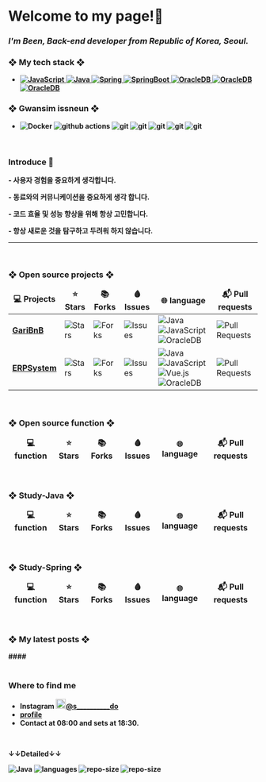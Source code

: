 
<h1 class="code-line" data-line-start=0 data-line-end=1 ><a id="Dillinger_0"></a>Welcome to my page!👋</h1>
<h3 class="code-line" data-line-start=1 data-line-end=2 ><a id="_The_Last_Markdown_Editor_Ever__1"></a><em>I'm Been, Back-end developer from <b>Republic of Korea, Seoul.</em></h3>
  
<h3 class="code-line" data-line-start=14 data-line-end=15 ><a id="Features_14"></a>❖ My tech stack ❖</h3>

<ul>
  <li class="has-line-data" data-line-start="10" data-line-end="11">
    <!--자바스크립트-->
    <a href="http://developer.mozilla.org/ko/docs/Web/JavaScript">
      <img alt="JavaScript" src="https://img.shields.io/badge/-JavaScript-F7DF1E?style=flat-square&logo=JavaScript&logoColor=white" />
    </a>
    <!--자바-->
    <a href="https://www.java.com/ko/" target='_blank'>
      <img alt="Java" src="https://img.shields.io/badge/-Java-007396?style=flat-square&logo=Java&logoColor=white" />
    </a>
     <!--스프링-->
    <a href="https://spring.io/" target='_blank'>
      <img alt="Spring" src="https://img.shields.io/badge/-Spring-6DB33F?style=flat-square&logo=Spring&logoColor=white" />
    </a>
     <!--스프링부-->
    <a href="https://start.spring.io/" target='_blank'>
       <img alt="SpringBoot" src="https://img.shields.io/badge/-SpringBoot-6DB33F?style=flat-square&logo=Spring Boot&logoColor=white" />
    </a>
    <!--Oracle-->
    <a href="https://www.oracle.com/kr/" target='_blank'>
      <img alt="OracleDB" src="https://img.shields.io/badge/-Oracle-F80000?style=flat-square&logo=Oracle&logoColor=white" />
    </a>
    <!--Mysql-->
    <a href="https://www.mysql.com/" target='_blank'>
      <img alt="OracleDB" src="https://img.shields.io/badge/-MySQL-4479A1?style=flat-square&logo=MySQL&logoColor=white" />
    </a>
    <!--MongoDB-->
     <a href="https://www.mongodb.com/cloud/atlas/lp/try4?utm_source=google&utm_campaign=search_gs_pl_evergreen_atlas_core_prosp-brand_gic-null_apac-kr_ps-all_desktop_eng_lead&utm_term=mongodb&utm_medium=cpc_paid_search&utm_ad=e&utm_ad_campaign_id=12212624365&adgroup=115749706703&cq_cmp=12212624365&gclid=CjwKCAiAl9efBhAkEiwA4Torio-OZSzPOenqnOpWMIbAGI3n_BGBATBptCGlR1fmbIgkjxVm7MnBLhoCYDkQAvD_BwE" target='_blank'>
      <img alt="OracleDB" src="https://img.shields.io/badge/-MongoDB-47A248?style=flat-square&logo=MongoDB&logoColor=white" />
    </a>
  </li>
</ul>
<h3 class="code-line" data-line-start=14 data-line-end=15 ><a id="Features_14"></a>❖ Gwansim issneun ❖</h3>
<ul> 
  <li class="has-line-data" data-line-start="11" data-line-end="12">
    <img alt="Docker" src="https://img.shields.io/badge/-Docker-46a2f1?style=flat-square&logo=docker&logoColor=white" />
    <img alt="github actions" src="https://img.shields.io/badge/-Github_Actions-2088FF?style=flat-square&logo=github-actions&logoColor=white" />
    <img alt="git" src="https://img.shields.io/badge/-Git-F05032?style=flat-square&logo=git&logoColor=white" />
    <img alt="git" src="https://img.shields.io/badge/-AmazonAWS-232F3E?style=flat-square&logo=Amazon AWS&logoColor=white" />
    <img alt="git" src="https://img.shields.io/badge/-Redis-DC382D?style=flat-square&logo=Redis&logoColor=white" />
    <img alt="git" src="https://img.shields.io/badge/-ApacheKafka-321F20?style=flat-square&logo=Apache Kafka&logoColor=white" />
    <img alt="git" src="https://img.shields.io/badge/-Kubernetes-326CE5?style=flat-square&logo=Kubernetes&logoColor=white" />
  </li>
</ul>
<br>
<h3 class="code-line" data-line-start=14 data-line-end=15 ><a id="Features_14"></a>Introduce 🤗</h3>
<P>- 사용자 경험을 중요하게 생각합니다.
<P>- 동료와의 커뮤니케이션을 중요하게 생각 합니다.
<P>- 코드 효율 및 성능 향상을 위해 항상 고민합니다.
<P>- 항상 새로운 것을 탐구하고 두려워 하지 않습니다.
<!--<b><em><a href="">Study with me!</a></em></b>-->

---
<!--
<p align="center">
  <a href="https://github.com/dream-SongSeongBeen" title="GitHub Been">
    <img src="https://img.shields.io/github/followers/SongSeongBeen?label=follow&style=social" alt-text="GitHub Been" height="30"/>
  </a>
  <a href="https://www.youtube.com/channel/UCCNH3rLSpTiwPmBd_y_VgRA" title="chobosongyi(초보송이)">
    <img src="https://img.shields.io/youtube/channel/subscribers/UCCNH3rLSpTiwPmBd_y_VgRA?style=social" alt-text="Youtube Channel Subscribers" height="30"/>
  </a>
</p>
-->  
  
</br>
<h3 class="code-line" data-line-start=14 data-line-end=15 ><a id="Features_14"></a>❖ Open source projects ❖</h3>
<table >
  <thead align="center">
    <tr border: none;>
      <td><b>💻 Projects</b></td>
      <td><b>⭐ Stars</b></td>
      <td><b>📚 Forks</b></td>
      <td><b>🩸 Issues</b></td>
      <td><b>🌐 language</b></td>
      <td><b>📬 Pull requests</b></td>
    </tr>
  </thead>
   <tbody>
    <tr>
      <td><a href="https://github.com/SongSeongBeen/GairBnB"><b>GariBnB</b></a></td>
      <td><img alt="Stars" src="https://img.shields.io/github/stars/SongSeongBeen/GairBnB?style=flat-square&labelColor=343b41"/></td>
      <td><img alt="Forks" src="https://img.shields.io/github/forks/SongSeongBeen/GairBnB?style=flat-square&labelColor=343b41"/></td>
      <td><img alt="Issues" src="https://img.shields.io/github/issues/SongSeongBeen/GairBnB?style=flat-square&labelColor=343b41"/></td>
      <td>
          <img alt="Java" src="https://img.shields.io/badge/-Java-007396?style=flat-square&logo=Java&logoColor=white" />
          <img alt="JavaScript" src="https://img.shields.io/badge/-JavaScript-F7DF1E?style=flat-square&logo=JavaScript&logoColor=white" />
          <img alt="OracleDB" src="https://img.shields.io/badge/-OracleDB-F80000?style=flat-square&logo=Oracle&logoColor=white" />
      </td>
      <td><img alt="Pull Requests" src="https://img.shields.io/github/issues-pr/SongSeongBeen/GairBnB?style=flat-square&labelColor=343b41"/></td>
    </tr>
    <!--
    <tr>
      <td><a href="https://github.com/SongSeongBeen/vueJS"><b>vue.js</b></a></td>
      <td><img alt="Stars" src="https://img.shields.io/github/stars/SongSeongBeen/vueJS?style=flat-square&labelColor=343b41"/></td>
      <td><img alt="Forks" src="https://img.shields.io/github/forks/SongSeongBeen/vueJS?style=flat-square&labelColor=343b41"/></td>
      <td><img alt="Issues" src="https://img.shields.io/github/issues/SongSeongBeen/vueJS?style=flat-square&labelColor=343b41"/></td>
      <td><img alt="Pull Requests" src="https://img.shields.io/github/issues-pr/SongSeongBeen/vueJS?style=flat-square&labelColor=343b41"/></td>
    </tr>
    -->
    <tr>
      <td><a href="https://github.com/SongSeongBeen/ErpSystem"><b>ERPSystem</b></a></td>
      <td><img alt="Stars" src="https://img.shields.io/github/stars/SongSeongBeen/ErpSystem?style=flat-square&labelColor=343b41"/></td>
      <td><img alt="Forks" src="https://img.shields.io/github/forks/SongSeongBeen/ErpSystem?style=flat-square&labelColor=343b41"/></td>
      <td><img alt="Issues" src="https://img.shields.io/github/issues/SongSeongBeen/ErpSystem?style=flat-square&labelColor=343b41"/></td>
      <td>
          <img alt="Java" src="https://img.shields.io/badge/-Java-007396?style=flat-square&logo=Java&logoColor=white" />
          <img alt="JavaScript" src="https://img.shields.io/badge/-JavaScript-F7DF1E?style=flat-square&logo=JavaScript&logoColor=white" />
          <img alt="Vue.js" src="https://img.shields.io/badge/-Vue.js-4FC08D?style=flat-square&logo=Vue.js&logoColor=white" />
          <img alt="OracleDB" src="https://img.shields.io/badge/-OracleDB-F80000?style=flat-square&logo=Oracle&logoColor=white" />
      </td>
      <td><img alt="Pull Requests" src="https://img.shields.io/github/issues-pr/SongSeongBeen/ErpSystem?style=flat-square&labelColor=343b41"/></td>
    </tr>
  </tbody>
</table>
</br>
<h3 class="code-line" data-line-start=14 data-line-end=15 ><a id="Features_14"></a>❖ Open source function ❖</h3>
<table >
  <thead align="center">
    <tr border: none;>
      <td><b>💻 function</b></td>
      <td><b>⭐ Stars</b></td>
      <td><b>📚 Forks</b></td>
      <td><b>🩸 Issues</b></td>
      <td><b>🌐 language</b></td>
      <td><b>📬 Pull requests</b></td>
    </tr>
  </thead>
  <!--
   <tbody>
    <tr>
      <td><a href="https://github.com/SongSeongBeen/GairBnB"><b>commonAjax</b></a></td>
      <td><img alt="Stars" src="https://img.shields.io/github/stars/SongSeongBeen/GairBnB?style=flat-square&labelColor=343b41"/></td>
      <td><img alt="Forks" src="https://img.shields.io/github/forks/SongSeongBeen/GairBnB?style=flat-square&labelColor=343b41"/></td>
      <td><img alt="Issues" src="https://img.shields.io/github/issues/SongSeongBeen/GairBnB?style=flat-square&labelColor=343b41"/></td>
       <td>
          <img alt="JavaScript" src="https://img.shields.io/badge/-JavaScript-F7DF1E?style=flat-square&logo=JavaScript&logoColor=white" />
      </td>
      <td><img alt="Pull Requests" src="https://img.shields.io/github/issues-pr/SongSeongBeen/GairBnB?style=flat-square&labelColor=343b41"/></td>
    </tr>
    <tr>
      <td><a href="https://github.com/SongSeongBeen/vueJS"><b>vue.js</b></a></td>
      <td><img alt="Stars" src="https://img.shields.io/github/stars/SongSeongBeen/vueJS?style=flat-square&labelColor=343b41"/></td>
      <td><img alt="Forks" src="https://img.shields.io/github/forks/SongSeongBeen/vueJS?style=flat-square&labelColor=343b41"/></td>
      <td><img alt="Issues" src="https://img.shields.io/github/issues/SongSeongBeen/vueJS?style=flat-square&labelColor=343b41"/></td>
      <td><img alt="Pull Requests" src="https://img.shields.io/github/issues-pr/SongSeongBeen/vueJS?style=flat-square&labelColor=343b41"/></td>
    </tr>
    <tr>
      <td><a href="https://github.com/SongSeongBeen/ErpSystem"><b>paingc</b></a></td>
      <td><img alt="Stars" src="https://img.shields.io/github/stars/SongSeongBeen/ErpSystem?style=flat-square&labelColor=343b41"/></td>
      <td><img alt="Forks" src="https://img.shields.io/github/forks/SongSeongBeen/ErpSystem?style=flat-square&labelColor=343b41"/></td>
      <td><img alt="Issues" src="https://img.shields.io/github/issues/SongSeongBeen/ErpSystem?style=flat-square&labelColor=343b41"/></td>
      <td>
          <img alt="JavaScript" src="https://img.shields.io/badge/-JavaScript-F7DF1E?style=flat-square&logo=JavaScript&logoColor=white" />
      </td>
      <td><img alt="Pull Requests" src="https://img.shields.io/github/issues-pr/SongSeongBeen/ErpSystem?style=flat-square&labelColor=343b41"/></td>
    </tr>
  </tbody>
  -->
</table>
</br>
<h3 class="code-line" data-line-start=14 data-line-end=15 ><a id="Features_14"></a>❖ Study-Java ❖</h3>
<table >
  <thead align="center">
    <tr border: none;>
      <td><b>💻 function</b></td>
      <td><b>⭐ Stars</b></td>
      <td><b>📚 Forks</b></td>
      <td><b>🩸 Issues</b></td>
      <td><b>🌐 language</b></td>
      <td><b>📬 Pull requests</b></td>
    </tr>
  </thead>
  <tbody>
  </tbody>
</table>
<br>
<h3 class="code-line" data-line-start=14 data-line-end=15 ><a id="Features_14"></a>❖ Study-Spring ❖</h3>
<table >
  <thead align="center">
    <tr border: none;>
      <td><b>💻 function</b></td>
      <td><b>⭐ Stars</b></td>
      <td><b>📚 Forks</b></td>
      <td><b>🩸 Issues</b></td>
      <td><b>🌐 language</b></td>
      <td><b>📬 Pull requests</b></td>
    </tr>
  </thead>
  <tbody>
  </tbody>
</table>
<br>
<h3 class="code-line" data-line-start=14 data-line-end=15 ><a id="Features_14"></a>❖ My latest posts ❖</h3>
####
<!--<ul>
  <li><a href="https://medium.com/better-programming/create-your-first-ethereum-smart-contract-with-remix-ide-667e46e81901"><b><img src="https://emojipedia-us.s3.dualstack.us-west-1.amazonaws.com/thumbs/240/apple/237/fire_1f525.png" width="20" alt="new" /> Create Your First Ethereum Smart Contract With Remix IDE</b></a><br/><i>Build a Blockchain-powered chat from your browser!.</i></li>
  <li><a href="https://medium.com/@th.guibert/how-to-create-a-self-updating-readme-md-for-your-github-profile-f8b05744ca91"><b><img src="https://emojipedia-us.s3.dualstack.us-west-1.amazonaws.com/thumbs/240/apple/237/fire_1f525.png" width="20" alt="new" /> How to Create a Self-Updating README.md for Your GitHub Profile</b></a><br/><i>A good tutorial to do your first steps with GitHub Actions</i></li>
    <li><a href="https://medium.com/better-programming/how-you-should-structure-your-react-applications-e7dd32375a98"><b><img src="https://emojipedia-us.s3.dualstack.us-west-1.amazonaws.com/thumbs/240/apple/237/fire_1f525.png" width="20" alt="new" /> How You Should Structure Your React Applications</b></a><br/><i>A matter of taste, sure, but here is an approach that scales.</i></li>
  <li><a href="https://medium.com/better-programming/pro-tips-to-help-you-get-started-with-your-side-project-15d01b76e0d8"><b>Pro Tips to Help You Get Started With Your Side Project</b></a><br/><i>Begin with solid foundations to keep the excitement kicking in...</i></li>
  <li><a href="https://medium.com/better-programming/how-to-take-care-of-your-personal-branding-as-a-programmer-2d3aeba56cb9"><b>How to Take Care of Your Personal Branding as a Programmer</b></a><br/><i>It’s more than just refreshing your resume</i></li>
  <li><a href="https://medium.com/better-programming/8-new-features-shipping-with-es2020-7a2721f710fb"><b>7 New Features Shipping With ES2020</b></a><br/><i>GlobalThis, optional chaining, private fields in classes, the nullish coalescing operator, and more</i></li>
</ul>
-->
</br>

<!--
<p>
  <img width="200" src="" /> 
  <img width="200" src="" /> 
  <img width="200" src="" />
</p>
-->



</br>
<h3>Where to find me</h3>
<ul>
  <li class="has-line-data" data-line-start="10" data-line-end="11">
      Instagram <a href="https://www.instagram.com/s__________do/" target="_blank"><img src="https://upload.wikimedia.org/wikipedia/commons/thumb/e/e7/Instagram_logo_2016.svg/1024px-Instagram_logo_2016.svg.png" width="20"/>@s__________do
    </a>
  </li>
  <li class="has-line-data" data-line-start="10" data-line-end="11">
    <a href="https://songseongbeen.github.io/profile/" target="_blank">profile </a>
  </li>
  <li>
    Contact at <b>08:00</b> and sets at <b>18:30</b>.
  </li>
</ul>

<!--
<p>
   <a href="https://github.com/SongSeongBeen" target="_blank"><img alt="Github" src="https://img.shields.io/badge/GitHub-%2312100E.svg?&style=for-the-
      badge&logo=Github&logoColor=white" /></a> 
   <a href="https://www.linkedin.com/" target="_blank"><img alt="LinkedIn" src="https://img.shields.io/badge/linkedin-%230077B5.svg?&style=for-the- 
      badge&logo=linkedin&logoColor=white" /></a> 
</P>
-->
</br>
<p class="has-line-data" data-line-start="168" data-line-end="169"><strong>↓↓Detailed↓↓</strong></p>
 <img alt="Java" src="https://img.shields.io/github/languages/top/SongSeongBeen/chapter01?style=flat-square&labelColor=343b41"/>
 <img alt="languages" src="https://img.shields.io/github/languages/count/SongSeongBeen/GairBnB?style=flat-square&labelColor=343b41"/>
 <img alt="repo-size" src="https://img.shields.io/github/repo-size/SongSeongBeen/SongSeongBeen?style=flat-square&labelColor=343b41"/>
  <img alt="repo-size" src="https://img.shields.io/github/last-commit/SongSeongBeen/SongSeongBeen?style=flat-square&labelColor=343b41"/>

<!--
    <img alt="Java" src="https://img.shields.io/github/languages/top/SongSeongBeen/SongSeongBeen?style=flat-square&labelColor=343b41"/>
    <img alt="languages" src="https://img.shields.io/github/languages/count/SongSeongBeen/GairBnB?style=flat-square&labelColor=343b41"/>
    <img alt="Java" src="https://img.shields.io/github/languages/top/SongSeongBeen/GairBnB?style=flat-square&labelColor=343b41"/>
    <img alt="languagese" src="https://img.shields.io/github/languages/code-size/SongSeongBeen/SongSeongBeen?style=flat-square&labelColor=343b41"/>
    <img alt="repo-size" src="https://img.shields.io/github/repo-size/SongSeongBeen/SongSeongBeen?style=flat-square&labelColor=343b41"/>
-->




 


<!--
**SongSeongBeen/SongSeongBeen** is a ✨ _special_ ✨ repository because its `README.md` (this file) appears on your GitHub profile.

Here are some ideas to get you started:

- 🔭 I’m currently working on ...
- 🌱 I’m currently learning ...
- 👯 I’m looking to collaborate on ...
- 🤔 I’m looking for help with ...
- 💬 Ask me about ...
- 📫 How to reach me: ...
- 😄 Pronouns: ...
- ⚡ Fun fact: ...
-->
